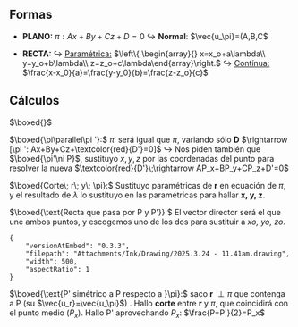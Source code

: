  
## Formas

- **PLANO:** $\pi : Ax+By+Cz+D=0$
	$\hookrightarrow$ **Normal**: $\vec{u_\pi}=(A,B,C$

- **RECTA:**
	$\hookrightarrow$ <u>Paramétrica:</u> $\left\{ \begin{array}{} x=x_o+a\lambda\\ y=y_o+b\lambda\\ z=z_o+c\lambda\end{array}\right.$
	$\hookrightarrow$ <u>Contínua:</u> $\frac{x-x_0}{a}=\frac{y-y_0}{b}=\frac{z-z_o}{c}$

  

## Cálculos

$\boxed{}$

$\boxed{\pi\parallel\pi '}:$ $\pi '$ será igual que $\pi$, variando sólo **D** $\rightarrow [\pi ': Ax+By+Cz+\textcolor{red}{D'}=0]$
	$\hookrightarrow$ Nos piden también que $\boxed{\pi'\ni P}$, sustituyo $x,\, y,\, z$ por las coordenadas del punto para resolver la nueva $\textcolor{red}{D'}\;\rightarrow AP_x+BP_y+CP_z+D'=0$

$\boxed{Corte\; r\; y\; \pi}:$  Sustituyo paramétricas de **r** en ecuación de $\pi$,  y el resultado de $\lambda$ lo sustituyo en las paramétricas para hallar **x, y, z**.

$\boxed{\text{Recta que pasa por P y P'}}:$ El vector director será el que une ambos puntos, y escogemos uno de los dos para sustituir a *xo, yo, zo*. 

```handdrawn-ink
{
	"versionAtEmbed": "0.3.3",
	"filepath": "Attachments/Ink/Drawing/2025.3.24 - 11.41am.drawing",
	"width": 500,
	"aspectRatio": 1
}
```


$\boxed{\text{P' simétrico a P respecto a }\pi}:$ saco **r** $\perp \pi$ que contenga a P (su $\vec{u_r}=\vec{u_\pi}$) . Hallo **corte** entre **r** y $\pi$, que coincidirá con el punto medio ($P_x$). Hallo P' aprovechando $P_x$: $\frac{P+P'}{2}=P_x$ 	